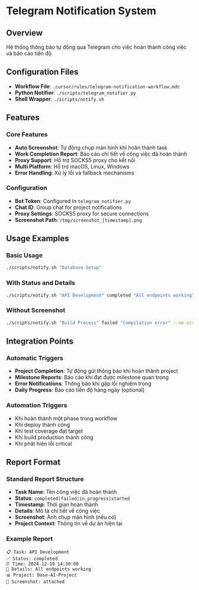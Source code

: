 # Telegram Notification System

## Overview

Hệ thống thông báo tự động qua Telegram cho việc hoàn thành công việc và báo cáo tiến độ

## Configuration Files

- **Workflow File**: `.cursor/rules/telegram-notification-workflow.mdc`
- **Python Notifier**: `./scripts/telegram_notifier.py`
- **Shell Wrapper**: `./scripts/notify.sh`

## Features

### Core Features

- **Auto Screenshot**: Tự động chụp màn hình khi hoàn thành task
- **Work Completion Report**: Báo cáo chi tiết về công việc đã hoàn thành
- **Proxy Support**: Hỗ trợ SOCKS5 proxy cho kết nối
- **Multi Platform**: Hỗ trợ macOS, Linux, Windows
- **Error Handling**: Xử lý lỗi và fallback mechanisms

### Configuration

- **Bot Token**: Configured in `telegram_notifier.py`
- **Chat ID**: Group chat for project notifications
- **Proxy Settings**: SOCKS5 proxy for secure connections
- **Screenshot Path**: `/tmp/screenshot_[timestamp].png`

## Usage Examples

### Basic Usage

```bash
./scripts/notify.sh "Database Setup"
```

### With Status and Details

```bash
./scripts/notify.sh "API Development" completed "All endpoints working"
```

### Without Screenshot

```bash
./scripts/notify.sh "Build Process" failed "Compilation error" --no-screenshot
```

## Integration Points

### Automatic Triggers

- **Project Completion**: Tự động gửi thông báo khi hoàn thành project
- **Milestone Reports**: Báo cáo khi đạt được milestone quan trọng
- **Error Notifications**: Thông báo khi gặp lỗi nghiêm trọng
- **Daily Progress**: Báo cáo tiến độ hàng ngày (optional)

### Automation Triggers

- Khi hoàn thành một phase trong workflow
- Khi deploy thành công
- Khi test coverage đạt target
- Khi build production thành công
- Khi phát hiện lỗi critical

## Report Format

### Standard Report Structure

- **Task Name**: Tên công việc đã hoàn thành
- **Status**: `completed|failed|in_progress|started`
- **Timestamp**: Thời gian hoàn thành
- **Details**: Mô tả chi tiết về công việc
- **Screenshot**: Ảnh chụp màn hình (nếu có)
- **Project Context**: Thông tin về dự án hiện tại

### Example Report

```
📋 Task: API Development
✅ Status: completed
⏰ Time: 2024-12-19 14:30:00
📝 Details: All endpoints working
📊 Project: Base-AI-Project
📱 Screenshot: attached
```
